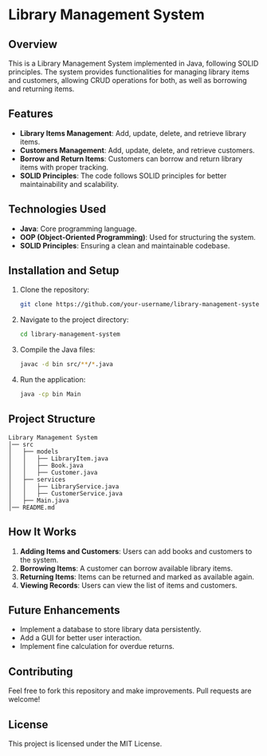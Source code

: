 # Library Management System

## Overview
This is a Library Management System implemented in Java, following SOLID principles. The system provides functionalities for managing library items and customers, allowing CRUD operations for both, as well as borrowing and returning items.

## Features
- **Library Items Management**: Add, update, delete, and retrieve library items.
- **Customers Management**: Add, update, delete, and retrieve customers.
- **Borrow and Return Items**: Customers can borrow and return library items with proper tracking.
- **SOLID Principles**: The code follows SOLID principles for better maintainability and scalability.

## Technologies Used
- **Java**: Core programming language.
- **OOP (Object-Oriented Programming)**: Used for structuring the system.
- **SOLID Principles**: Ensuring a clean and maintainable codebase.

## Installation and Setup
1. Clone the repository:
   ```sh
   git clone https://github.com/your-username/library-management-system.git
   ```
2. Navigate to the project directory:
   ```sh
   cd library-management-system
   ```
3. Compile the Java files:
   ```sh
   javac -d bin src/**/*.java
   ```
4. Run the application:
   ```sh
   java -cp bin Main
   ```

## Project Structure
```
Library Management System
│── src
│   ├── models
│   │   ├── LibraryItem.java
│   │   ├── Book.java
│   │   ├── Customer.java
│   ├── services
│   │   ├── LibraryService.java
│   │   ├── CustomerService.java
│   ├── Main.java
│── README.md
```

## How It Works
1. **Adding Items and Customers**: Users can add books and customers to the system.
2. **Borrowing Items**: A customer can borrow available library items.
3. **Returning Items**: Items can be returned and marked as available again.
4. **Viewing Records**: Users can view the list of items and customers.

## Future Enhancements
- Implement a database to store library data persistently.
- Add a GUI for better user interaction.
- Implement fine calculation for overdue returns.

## Contributing
Feel free to fork this repository and make improvements. Pull requests are welcome!

## License
This project is licensed under the MIT License.
